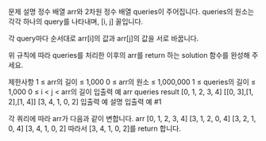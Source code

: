문제 설명
정수 배열 arr와 2차원 정수 배열 queries이 주어집니다. queries의 원소는 각각 하나의 query를 나타내며, [i, j] 꼴입니다.

각 query마다 순서대로 arr[i]의 값과 arr[j]의 값을 서로 바꿉니다.

위 규칙에 따라 queries를 처리한 이후의 arr를 return 하는 solution 함수를 완성해 주세요.

제한사항
1 ≤ arr의 길이 ≤ 1,000
0 ≤ arr의 원소 ≤ 1,000,000
1 ≤ queries의 길이 ≤ 1,000
0 ≤ i < j < arr의 길이
입출력 예
arr	queries	result
[0, 1, 2, 3, 4]	[[0, 3],[1, 2],[1, 4]]	[3, 4, 1, 0, 2]
입출력 예 설명
입출력 예 #1

각 쿼리에 따라 arr가 다음과 같이 변합니다.
arr
[0, 1, 2, 3, 4]
[3, 1, 2, 0, 4]
[3, 2, 1, 0, 4]
[3, 4, 1, 0, 2]
따라서 [3, 4, 1, 0, 2]를 return 합니다.